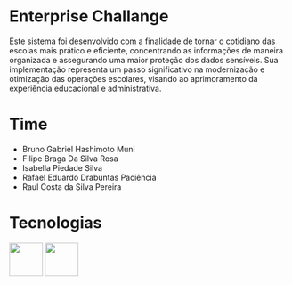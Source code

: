 
# Enterprise Challange


Este sistema foi desenvolvido com a finalidade de tornar o cotidiano das escolas mais prático e eficiente, concentrando as informações de maneira organizada e assegurando uma maior proteção dos dados sensíveis. Sua implementação representa um passo significativo na modernização e otimização das operações escolares, visando ao aprimoramento da experiência educacional e administrativa.


# Time

- Bruno Gabriel Hashimoto Muni
- Filipe Braga Da Silva Rosa
- Isabella Piedade Silva
- Rafael Eduardo Drabuntas Paciência
- Raul Costa da Silva Pereira

# Tecnologias

<img src ="https://upload.wikimedia.org/wikipedia/en/thumb/3/30/Java_programming_language_logo.svg/1200px-Java_programming_language_logo.svg" width="60px" height="60px" />

<img src ="https://upload.wikimedia.org/wikipedia/commons/d/d6/%D8%A6%DB%86%D8%B1%D8%A7%DA%A9%DA%B5.png" width="60px" height="60px" />
